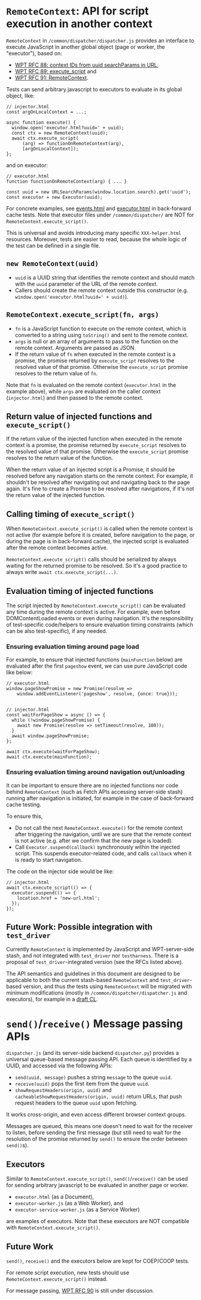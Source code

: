 # `RemoteContext`: API for script execution in another context

`RemoteContext` in `/common/dispatcher/dispatcher.js` provides an interface to
execute JavaScript in another global object (page or worker, the "executor"),
based on:

- [WPT RFC 88: context IDs from uuid searchParams in URL](https://github.com/web-platform-tests/rfcs/pull/88),
- [WPT RFC 89: execute_script](https://github.com/web-platform-tests/rfcs/pull/89) and
- [WPT RFC 91: RemoteContext](https://github.com/web-platform-tests/rfcs/pull/91).

Tests can send arbitrary javascript to executors to evaluate in its global
object, like:

```
// injector.html
const argOnLocalContext = ...;

async function execute() {
  window.open('executor.html?uuid=' + uuid);
  const ctx = new RemoteContext(uuid);
  await ctx.execute_script(
      (arg) => functionOnRemoteContext(arg),
      [argOnLocalContext]);
};
```

and on executor:

```
// executor.html
function functionOnRemoteContext(arg) { ... }

const uuid = new URLSearchParams(window.location.search).get('uuid');
const executor = new Executor(uuid);
```

For concrete examples, see
[events.html](../../html/browsers/browsing-the-web/back-forward-cache/events.html)
and
[executor.html](../../html/browsers/browsing-the-web/back-forward-cache/resources/executor.html)
in back-forward cache tests.
Note that executor files under `/common/dispatcher/` are NOT for
`RemoteContext.execute_script()`.

This is universal and avoids introducing many specific `XXX-helper.html`
resources.
Moreover, tests are easier to read, because the whole logic of the test can be
defined in a single file.

## `new RemoteContext(uuid)`

- `uuid` is a UUID string that identifies the remote context and should match
  with the `uuid` parameter of the URL of the remote context.
- Callers should create the remote context outside this constructor (e.g.
  `window.open('executor.html?uuid=' + uuid)`).

## `RemoteContext.execute_script(fn, args)`

- `fn` is a JavaScript function to execute on the remote context, which is
  converted to a string using `toString()` and sent to the remote context.
- `args` is null or an array of arguments to pass to the function on the
  remote context. Arguments are passed as JSON.
- If the return value of `fn` when executed in the remote context is a promise,
  the promise returned by `execute_script` resolves to the resolved value of
  that promise. Otherwise the `execute_script` promise resolves to the return
  value of `fn`.

Note that `fn` is evaluated on the remote context (`executor.html` in the
example above), while `args` are evaluated on the caller context
(`injector.html`) and then passed to the remote context.

## Return value of injected functions and `execute_script()`

If the return value of the injected function when executed in the remote
context is a promise, the promise returned by `execute_script` resolves to the
resolved value of that promise. Otherwise the `execute_script` promise resolves
to the return value of the function.

When the return value of an injected script is a Promise, it should be resolved
before any navigation starts on the remote context. For example, it shouldn't
be resolved after navigating out and navigating back to the page again.
It's fine to create a Promise to be resolved after navigations, if it's not the
return value of the injected function.

## Calling timing of `execute_script()`

When `RemoteContext.execute_script()` is called when the remote context is not
active (for example before it is created, before navigation to the page, or
during the page is in back-forward cache), the injected script is evaluated
after the remote context becomes active.

`RemoteContext.execute_script()` calls should be serialized by always waiting
for the returned promise to be resolved.
So it's a good practice to always write `await ctx.execute_script(...)`.

## Evaluation timing of injected functions

The script injected by `RemoteContext.execute_script()` can be evaluated any
time during the remote context is active.
For example, even before DOMContentLoaded events or even during navigation.
It's the responsibility of test-specific code/helpers to ensure evaluation
timing constraints (which can be also test-specific), if any needed.

### Ensuring evaluation timing around page load

For example, to ensure that injected functions (`mainFunction` below) are
evaluated after the first `pageshow` event, we can use pure JavaScript code
like below:

```
// executor.html
window.pageShowPromise = new Promise(resolve =>
    window.addEventListener('pageshow', resolve, {once: true}));


// injector.html
const waitForPageShow = async () => {
  while (!window.pageShowPromise) {
    await new Promise(resolve => setTimeout(resolve, 100));
  }
  await window.pageShowPromise;
};

await ctx.execute(waitForPageShow);
await ctx.execute(mainFunction);
```

### Ensuring evaluation timing around navigation out/unloading

It can be important to ensure there are no injected functions nor code behind
`RemoteContext` (such as Fetch APIs accessing server-side stash) running after
navigation is initiated, for example in the case of back-forward cache testing.

To ensure this,

- Do not call the next `RemoteContext.execute()` for the remote context after
  triggering the navigation, until we are sure that the remote context is not
  active (e.g. after we confirm that the new page is loaded).
- Call `Executor.suspend(callback)` synchronously within the injected script.
  This suspends executor-related code, and calls `callback` when it is ready
  to start navigation.

The code on the injector side would be like:

```
// injector.html
await ctx.execute_script(() => {
  executor.suspend(() => {
    location.href = 'new-url.html';
  });
});
```

## Future Work: Possible integration with `test_driver`

Currently `RemoteContext` is implemented by JavaScript and WPT-server-side
stash, and not integrated with `test_driver` nor `testharness`.
There is a proposal of `test_driver`-integrated version (see the RFCs listed
above).

The API semantics and guidelines in this document are designed to be applicable
to both the current stash-based `RemoteContext` and `test_driver`-based
version, and thus the tests using `RemoteContext` will be migrated with minimum
modifications (mostly in `/common/dispatcher/dispatcher.js` and executors), for
example in a
[draft CL](https://chromium-review.googlesource.com/c/chromium/src/+/3082215/).


# `send()`/`receive()` Message passing APIs

`dispatcher.js` (and its server-side backend `dispatcher.py`) provides a
universal queue-based message passing API.
Each queue is identified by a UUID, and accessed via the following APIs:

-   `send(uuid, message)` pushes a string `message` to the queue `uuid`.
-   `receive(uuid)` pops the first item from the queue `uuid`.
-   `showRequestHeaders(origin, uuid)` and
    `cacheableShowRequestHeaders(origin, uuid)` return URLs, that push request
    headers to the queue `uuid` upon fetching.

It works cross-origin, and even access different browser context groups.

Messages are queued, this means one doesn't need to wait for the receiver to
listen, before sending the first message
(but still need to wait for the resolution of the promise returned by `send()`
to ensure the order between `send()`s).

## Executors

Similar to `RemoteContext.execute_script()`, `send()`/`receive()` can be used
for sending arbitrary javascript to be evaluated in another page or worker.

- `executor.html` (as a Document),
- `executor-worker.js` (as a Web Worker), and
- `executor-service-worker.js` (as a Service Worker)

are examples of executors.
Note that these executors are NOT compatible with
`RemoteContext.execute_script()`.

## Future Work

`send()`, `receive()` and the executors below are kept for COEP/COOP tests.

For remote script execution, new tests should use
`RemoteContext.execute_script()` instead.

For message passing,
[WPT RFC 90](https://github.com/web-platform-tests/rfcs/pull/90) is still under
discussion.
